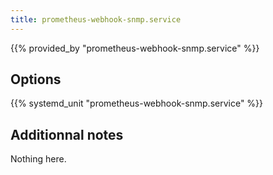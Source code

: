 ```yaml
---
title: prometheus-webhook-snmp.service
---
```


{{% provided_by "prometheus-webhook-snmp.service" %}}

## Options

{{% systemd_unit "prometheus-webhook-snmp.service" %}}

## Additionnal notes

Nothing here.